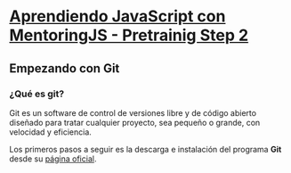 # [Aprendiendo JavaScript con MentoringJS - Pretrainig Step 2](http://mentoringjs.com/)
## Empezando con Git
### ¿Qué es git?

Git es un software de control de versiones libre y de código abierto diseñado para tratar cualquier proyecto, sea pequeño o grande, con velocidad y eficiencia. 

Los primeros pasos a seguir es la descarga e instalación del programa **Git** desde su [página oficial](https://git-scm.com/).
